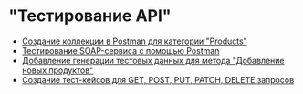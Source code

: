 # "Тестирование API"
 - [Создание коллекции в Postman для категории "Products"](https://www.postman.com/telecoms-architect-43855525/workspace/my-workspace/collection/34453541-e52fb548-e4a5-413a-94c5-756cf037d6e4?action=share&creator=34453541&active-environment=34453541-93630c55-0dbe-451e-8f15-19c59fd17a7f)
 - [Тестирование SOAP-сервиса с помощью Postman](https://www.postman.com/gold-trinity-191573/workspace/my-workspace/collection/34453541-4e9de74a-d2ad-406d-a620-a95b34d929a9?action=share&creator=34453541&active-environment=34453541-93630c55-0dbe-451e-8f15-19c59fd17a7f)
 - [Добавление генерации тестовых данных для метода "Добавление новых продуктов"](https://www.postman.com/gold-trinity-191573/workspace/my-workspace/request/34453541-1bd797da-d802-4495-8093-20821723e7e8?action=share&source=copy-link&creator=34453541&ctx=documentation)
 - [Создание тест-кейсов для GET, POST, PUT, PATCH, DELETE запросов](https://github.com/Burlaka27/api/commit/e9d0fc9c106ae40e4b8980d293fb17b6da077965)
